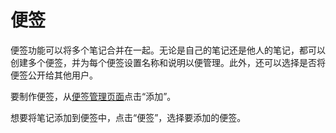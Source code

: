 # 便签

便签功能可以将多个笔记合并在一起。无论是自己的笔记还是他人的笔记，都可以创建多个便签，并为每个便签设置名称和说明以便管理。此外，还可以选择是否将便签公开给其他用户。

要制作便签，从[便签管理页面](xmi-web://my/clips)点击“添加”。

想要将笔记添加到便签中，点击“便签”，选择要添加的便签。
